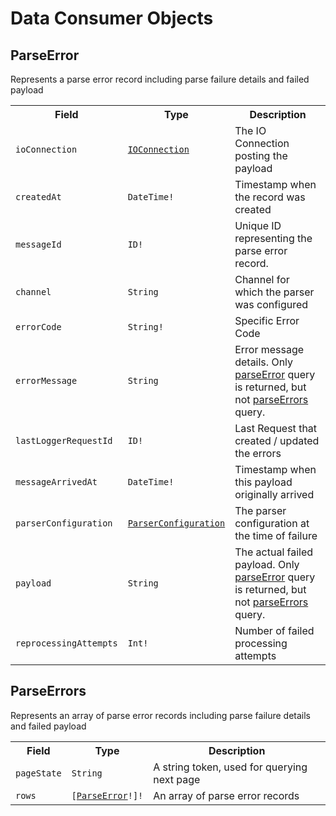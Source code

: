 # Data Consumer Objects

## ParseError

Represents a parse error record including parse failure details and failed payload

<table>
    <tr>
        <th nowrap>Field</th>
        <th nowrap>Type</th>
        <th nowrap>Description</th>
    </tr>
    <tr>
        <td nowrap><code>ioConnection</code></td>
        <td nowrap><code><a href="../ioConnectionManagement/ioConnectionInterfaces.html#ioconnection">IOConnection</a></code></td>
        <td>
            The IO Connection posting the payload
        </td>
    </tr>
    <tr>
        <td nowrap><code>createdAt</code></td>
        <td nowrap><code>DateTime!</code></td>
        <td>
            Timestamp when the record was created
        </td>
    </tr>
    <tr>
        <td nowrap><code>messageId</code></td>
        <td nowrap><code>ID!</code></td>
        <td>
            Unique ID representing the parse error record.
        </td>
    </tr>
    <tr>
        <td nowrap><code>channel</code></td>
        <td nowrap><code>String</code></td>
        <td>
            Channel for which the parser was configured
        </td>
    </tr>
    <tr>
        <td nowrap><code>errorCode</code></td>
        <td nowrap><code>String!</code></td>
        <td>
            Specific Error Code
        </td>
    </tr>
    <tr>
        <td nowrap><code>errorMessage</code></td>
        <td nowrap><code>String</code></td>
        <td>
            Error message details. Only <a href="./queries.html#parseerror">parseError</a> query is returned, but not <a href="./queries.html#parseerrors">parseErrors</a> query.
        </td>
    </tr>
    <tr>
        <td nowrap><code>lastLoggerRequestId</code></td>
        <td nowrap><code>ID!</code></td>
        <td>
            Last Request that created / updated the errors
        </td>
    </tr>
    <tr>
        <td nowrap><code>messageArrivedAt</code></td>
        <td nowrap><code>DateTime!</code></td>
        <td>
            Timestamp when this payload originally arrived
        </td>
    </tr>
    <tr>
        <td nowrap><code>parserConfiguration</code></td>
        <td nowrap><code><a href="#parserconfiguration">ParserConfiguration</a></code></td>
        <td>
            The parser configuration at the time of failure
        </td>
    </tr>
    <tr>
        <td nowrap><code>payload</code></td>
        <td nowrap><code>String</code></td>
        <td>
            The actual failed payload. Only <a href="./queries.html#parseerror">parseError</a> query is returned, but not <a href="./queries.html#parseerrors">parseErrors</a> query.
        </td>
    </tr>
    <tr>
        <td nowrap><code>reprocessingAttempts</code></td>
        <td nowrap><code>Int!</code></td>
        <td>
            Number of failed processing attempts
        </td>
    </tr>
</table>

## ParseErrors

Represents an array of parse error records including parse failure details and failed payload

<table>
    <tr>
        <th nowrap>Field</th>
        <th nowrap>Type</th>
        <th nowrap>Description</th>
    </tr>
    <tr>
        <td nowrap><code>pageState</code></td>
        <td nowrap><code>String</code></td>
        <td>
            A string token, used for querying next page
        </td>
    </tr>
    <tr>
        <td nowrap><code>rows</code></td>
        <td nowrap><code>[<a href="./objects.html#parseerror">ParseError</a>!]!</code></td>
        <td>
            An array of parse error records
        </td>
    </tr>
</table>

